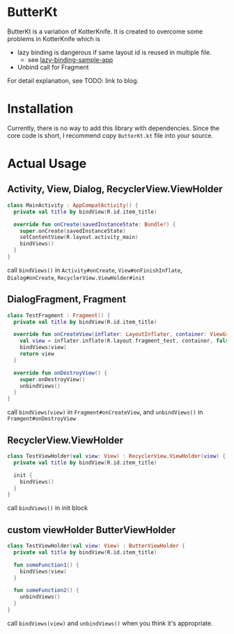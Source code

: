 # ButterKt

ButterKt is a variation of KotterKnife. It is created to overcome some problems in KotterKnife which is

* lazy binding is dangerous if same layout id is reused in multiple file.
    * see [lazy-binding-sample-app](https://github.com/Rajin9601/ButterKt/tree/master/lazy-binding-sample-app)
* Unbind call for Fragment

For detail explanation, see TODO: link to blog.

# Installation

Currently, there is no way to add this library with dependencies. Since the core code is short, I recommend copy `ButterKt.kt` file into your source.

# Actual Usage

## Activity, View, Dialog, RecyclerView.ViewHolder

```kotlin
class MainActivity : AppCompatActivity() {
  private val title by bindView(R.id.item_title)

  override fun onCreate(savedInstanceState: Bundle?) {
    super.onCreate(savedInstanceState)
    setContentView(R.layout.activity_main)
    bindViews()
  }
}
```

call `bindViews()` in `Activity#onCreate`, `View#onFinishInflate`, `Dialog#onCreate`, `RecyclerView.ViewHolder#init`


## DialogFragment, Fragment

```kotlin
class TestFragment : Fragment() {
  private val title by bindView(R.id.item_title)

  override fun onCreateView(inflater: LayoutInflater, container: ViewGroup, savedInstanceState: Bundle?) {
    val view = inflater.inflate(R.layout.fragment_test, container, false)
    bindViews(view)
    return view
  }

  override fun onDestroyView() {
    super.onDestroyView()
    unbindViews()
  }
}
```

call `bindViews(view)` in `Fragment#onCreateView`, and `unbindViews()` in `Framgent#onDestroyView`

## RecyclerView.ViewHolder

```kotlin
class TestViewHolder(val view: View) : RecyclerView.ViewHolder(view) {
  private val title by bindView(R.id.item_title)

  init {
    bindViews()
  }
}
```

call `bindViews()` in init block

## custom viewHolder ButterViewHolder

```kotlin
class TestViewHolder(val view: View) : ButterViewHolder {
  private val title by bindView(R.id.item_title)

  fun someFunction1() {
    bindViews(view)
  }

  fun someFunction2() {
    unbindViews()
  }
}
```

call `bindViews(view)` and `unbindViews()` when you think it's appropriate.
